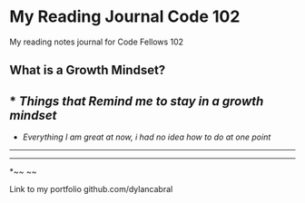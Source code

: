 # My Reading Journal Code 102
My reading notes journal for Code Fellows 102

## What is a Growth Mindset?

## * *Things that Remind me to stay in a growth mindset*
* *Everything I am great at now, i had no idea how to do at one point*
* **
* **
*~~ ~~




Link to my portfolio 
github.com/dylancabral
